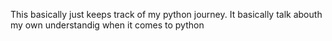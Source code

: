 This basically just keeps track of my python journey. 
It basically talk abouth my own understandig when it comes to python